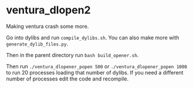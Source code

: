 # ventura_dlopen2

Making ventura crash some more.

Go into dylibs and run `compile_dylibs.sh`.
You can also make more with `generate_dylib_files.py`.

Then in the parent directory run `bash build_opener.sh`.

Then run `./ventura_dlopener_popen 500` or `./ventura_dlopener_popen 1000` to run 20 processes loading that number of dylibs.
If you need a different number of processes edit the code and recompile.

